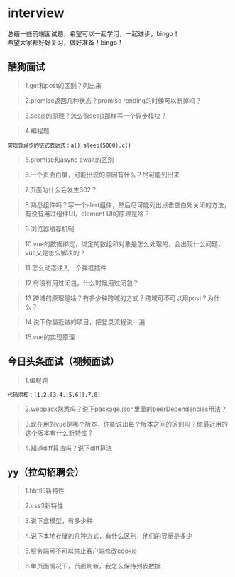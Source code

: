 # interview
总结一些前端面试题，希望可以一起学习，一起进步，bingo！  
希望大家都好好复习，做好准备！bingo！

## 酷狗面试

>1.get和post的区别？列出来

>2.promise返回几种状态？promise rending的时候可以断掉吗？

>3.seajs的原理？怎么像seajs那样写一个异步模块？


>4.编程题

    实现含异步的链式表达式：a().sleep(5000).c()

>5.promise和async await的区别

>6.一个页面白屏，可能出现的原因有什么？尽可能列出来

>7.页面为什么会发生302？

>8.熟悉组件吗？写一个alert组件，然后尽可能列出点击空白处关闭的方法，有没有用过组件UI，element UI的原理是啥？

>9.浏览器缓存机制

>10.vue的数据绑定，绑定的数组和对象是怎么处理的，会出现什么问题，vue又是怎么解决的？

>11.怎么动态注入一个弹框插件

>12.有没有用过闭包，什么时候用过闭包？

>13.跨域的原理是啥？有多少种跨域的方式？跨域可不可以用post？为什么？

>14.说下你最近做的项目，把登录流程说一遍

>15.vue的实现原理

## 今日头条面试（视频面试）

>1.编程题  

    代码求和：[1,2,[3,4,[5,6]],7,8]

>2.webpack熟悉吗？说下package.json里面的peerDependencies用法？

>3.现在用的vue是哪个版本，你能说出每个版本之间的区别吗？你最近用的这个版本有什么新特性？

>4.知道diff算法吗？说下diff算法

## yy（拉勾招聘会）

>1.html5新特性

>2.css3新特性

>3.说下盒模型，有多少种

>4.说下本地存储的几种方式，有什么区别，他们的容量是多少

>5.服务端可不可以禁止客户端修改cookie

>6.单页面情况下，页面刷新，我怎么保持列表数据
